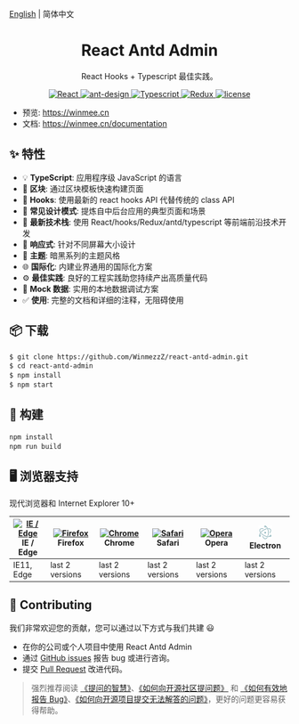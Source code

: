 [English](./README.md) | 简体中文

<h1 align="center">React Antd Admin</h1>

<div align="center">

React Hooks + Typescript 最佳实践。

<a href="https://github.com/facebook/react">
  <img src="https://img.shields.io/badge/react-16.12.0-brightgreen" alt="React">
</a>
<a href="https://github.com/ant-design/ant-design">
  <img src="https://img.shields.io/badge/ant--design-4.0.0--rc.0-brightgreen" alt="ant-design">
</a>
<a href="https://github.com/microsoft/TypeScript" rel="nofollow">
  <img src="https://img.shields.io/badge/typescript-3.7.5-brightgreen" alt="Typescript">
</a>
<a href="https://github.com/reduxjs/redux" rel="nofollow">
  <img src="https://img.shields.io/badge/redux-4.0.5-brightgreen" alt="Redux">
</a>
<a href="https://github.com/WinmezzZ/react-antd-admin/blob/master/LICENSE">
  <img src="https://img.shields.io/github/license/mashape/apistatus.svg" alt="license">
</a>

</div>

- 预览: https://winmee.cn
- 文档: https://winmee.cn/documentation

## ✨ 特性

- 💡 **TypeScript**: 应用程序级 JavaScript 的语言
- 📜 **区块**: 通过区块模板快速构建页面
- 💎 **Hooks**: 使用最新的 react hooks API 代替传统的 class API
- 📐 **常见设计模式**: 提炼自中后台应用的典型页面和场景
- 🚀 **最新技术栈**: 使用 React/hooks/Redux/antd/typescript 等前端前沿技术开发
- 📱 **响应式**: 针对不同屏幕大小设计
- 🎨 **主题**: 暗黑系列的主题风格
- 🌐 **国际化**: 内建业界通用的国际化方案
- ⚙️ **最佳实践**: 良好的工程实践助您持续产出高质量代码
- 🔢 **Mock 数据**: 实用的本地数据调试方案
- ✅ **使用**: 完整的文档和详细的注释，无阻碍使用

## 📦 下载

```bash
$ git clone https://github.com/WinmezzZ/react-antd-admin.git
$ cd react-antd-admin
$ npm install
$ npm start
```

## 🔨 构建

```bash
npm install
npm run build
```

## 🖥 浏览器支持

现代浏览器和 Internet Explorer 10+

| [<img src="https://raw.githubusercontent.com/alrra/browser-logos/master/src/edge/edge_48x48.png" alt="IE / Edge" width="24px" height="24px" />](http://godban.github.io/browsers-support-badges/)</br>IE / Edge | [<img src="https://raw.githubusercontent.com/alrra/browser-logos/master/src/firefox/firefox_48x48.png" alt="Firefox" width="24px" height="24px" />](http://godban.github.io/browsers-support-badges/)</br>Firefox | [<img src="https://raw.githubusercontent.com/alrra/browser-logos/master/src/chrome/chrome_48x48.png" alt="Chrome" width="24px" height="24px" />](http://godban.github.io/browsers-support-badges/)</br>Chrome | [<img src="https://raw.githubusercontent.com/alrra/browser-logos/master/src/safari/safari_48x48.png" alt="Safari" width="24px" height="24px" />](http://godban.github.io/browsers-support-badges/)</br>Safari | [<img src="https://raw.githubusercontent.com/alrra/browser-logos/master/src/opera/opera_48x48.png" alt="Opera" width="24px" height="24px" />](http://godban.github.io/browsers-support-badges/)</br>Opera | [<img src="https://raw.githubusercontent.com/alrra/browser-logos/master/src/electron/electron_48x48.png" alt="Electron" width="24px" height="24px" />](http://godban.github.io/browsers-support-badges/)</br>Electron |
| --------------------------------------------------------------------------------------------------------------------------------------------------------------------------------------------------------------- | ----------------------------------------------------------------------------------------------------------------------------------------------------------------------------------------------------------------- | ------------------------------------------------------------------------------------------------------------------------------------------------------------------------------------------------------------- | ------------------------------------------------------------------------------------------------------------------------------------------------------------------------------------------------------------- | --------------------------------------------------------------------------------------------------------------------------------------------------------------------------------------------------------- | --------------------------------------------------------------------------------------------------------------------------------------------------------------------------------------------------------------------- |
| IE11, Edge                                                                                                                                                                                                      | last 2 versions                                                                                                                                                                                                   | last 2 versions                                                                                                                                                                                               | last 2 versions                                                                                                                                                                                               | last 2 versions                                                                                                                                                                                           | last 2 versions                                                                                                                                                                                                       |

## 🤝 Contributing

我们非常欢迎您的贡献，您可以通过以下方式与我们共建 😃

- 在你的公司或个人项目中使用 React Antd Admin
- 通过 [GitHub issues](https://github.com/WinmezzZ/react-antd-admin/issues) 报告 bug 或进行咨询。
- 提交 [Pull Request](https://github.com/WinmezzZ/react-antd-admin/pulls) 改进代码。

> 强烈推荐阅读 [《提问的智慧》](https://github.com/ryanhanwu/How-To-Ask-Questions-The-Smart-Way)、[《如何向开源社区提问题》](https://github.com/seajs/seajs/issues/545) 和 [《如何有效地报告 Bug》](http://www.chiark.greenend.org.uk/%7Esgtatham/bugs-cn.html)、[《如何向开源项目提交无法解答的问题》](https://zhuanlan.zhihu.com/p/25795393)，更好的问题更容易获得帮助。
